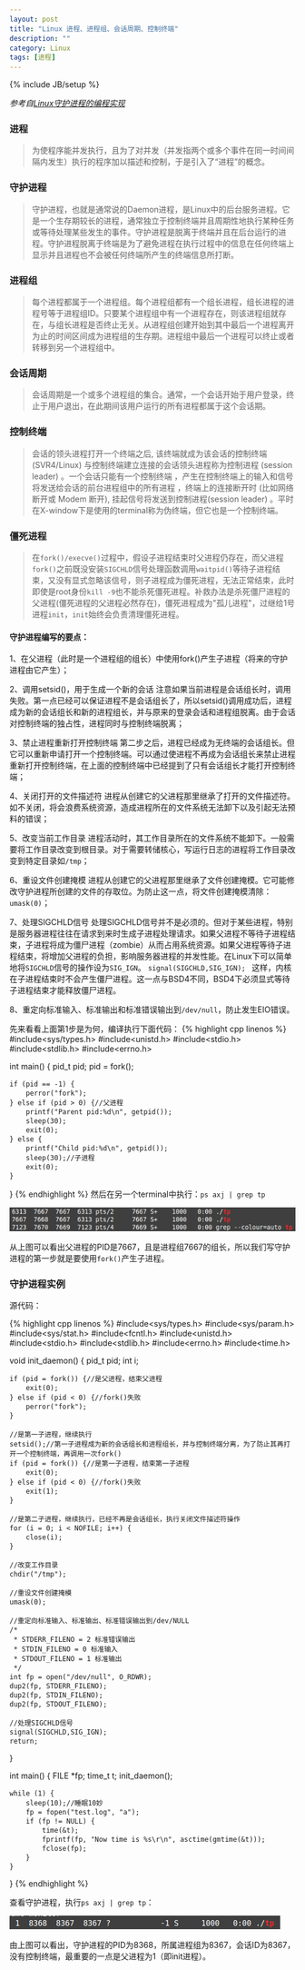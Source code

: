 ```yaml
---
layout: post
title: "Linux 进程、进程组、会话周期、控制终端"
description: ""
category: Linux
tags: [进程]
---
```

{% include JB/setup %}

*参考自[Linux守护进程的编程实现](http://blog.csdn.net/hairetz/article/details/4195036)*

### 进程

> 为使程序能并发执行，且为了对并发（并发指两个或多个事件在同一时间间隔内发生）执行的程序加以描述和控制，于是引入了“进程”的概念。

<!--more-->
### 守护进程

> 守护进程，也就是通常说的Daemon进程，是Linux中的后台服务进程。它是一个生存期较长的进程，通常独立于控制终端并且周期性地执行某种任务或等待处理某些发生的事件。守护进程是脱离于终端并且在后台运行的进程。守护进程脱离于终端是为了避免进程在执行过程中的信息在任何终端上显示并且进程也不会被任何终端所产生的终端信息所打断。

### 进程组

> 每个进程都属于一个进程组。每个进程组都有一个组长进程，组长进程的进程号等于进程组ID。只要某个进程组中有一个进程存在，则该进程组就存在，与组长进程是否终止无关。从进程组创建开始到其中最后一个进程离开为止的时间区间成为进程组的生存期。进程组中最后一个进程可以终止或者转移到另一个进程组中。

### 会话周期

> 会话周期是一个或多个进程组的集合。通常，一个会话开始于用户登录，终止于用户退出，在此期间该用户运行的所有进程都属于这个会话期。

### 控制终端

>  会话的领头进程打开一个终端之后, 该终端就成为该会话的控制终端 (SVR4/Linux) 与控制终端建立连接的会话领头进程称为控制进程 (session leader) 。一个会话只能有一个控制终端 ，产生在控制终端上的输入和信号将发送给会话的前台进程组中的所有进程 ，终端上的连接断开时 (比如网络断开或 Modem 断开), 挂起信号将发送到控制进程(session leader) 。平时在X-window下是使用的terminal称为伪终端，但它也是一个控制终端。

### 僵死进程

> 在`fork()/execve()`过程中，假设子进程结束时父进程仍存在，而父进程`fork()`之前既没安装`SIGCHLD`信号处理函数调用`waitpid()`等待子进程结束，又没有显式忽略该信号，则子进程成为僵死进程，无法正常结束，此时即使是root身份`kill -9`也不能杀死僵死进程。补救办法是杀死僵尸进程的父进程(僵死进程的父进程必然存在)，僵死进程成为"孤儿进程"，过继给1号进程`init`，`init`始终会负责清理僵死进程。

#### 守护进程编写的要点：

1、在父进程（此时是一个进程组的组长）中使用fork()产生子进程（将来的守护进程由它产生）；

2、调用setsid()，用于生成一个新的会话
注意如果当前进程是会话组长时，调用失败。第一点已经可以保证进程不是会话组长了，所以setsid()调用成功后，进程成为新的会话组长和新的进程组长，并与原来的登录会话和进程组脱离。由于会话对控制终端的独占性，进程同时与控制终端脱离；

3、禁止进程重新打开控制终端
第二步之后，进程已经成为无终端的会话组长。但它可以重新申请打开一个控制终端。可以通过使进程不再成为会话组长来禁止进程重新打开控制终端，在上面的控制终端中已经提到了只有会话组长才能打开控制终端；

4、关闭打开的文件描述符
进程从创建它的父进程那里继承了打开的文件描述符。如不关闭，将会浪费系统资源，造成进程所在的文件系统无法卸下以及引起无法预料的错误；

5、改变当前工作目录
进程活动时，其工作目录所在的文件系统不能卸下。一般需要将工作目录改变到根目录。对于需要转储核心，写运行日志的进程将工作目录改变到特定目录如`/tmp`；

6、重设文件创建掩模
进程从创建它的父进程那里继承了文件创建掩模。它可能修改守护进程所创建的文件的存取位。为防止这一点，将文件创建掩模清除：`umask(0)`；

7、处理SIGCHLD信号
处理SIGCHLD信号并不是必须的。但对于某些进程，特别是服务器进程往往在请求到来时生成子进程处理请求。如果父进程不等待子进程结束，子进程将成为僵尸进程（zombie）从而占用系统资源。如果父进程等待子进程结束，将增加父进程的负担，影响服务器进程的并发性能。在Linux下可以简单地将`SIGCHLD`信号的操作设为`SIG_IGN`。
`signal(SIGCHLD,SIG_IGN); `
这样，内核在子进程结束时不会产生僵尸进程。这一点与BSD4不同，BSD4下必须显式等待子进程结束才能释放僵尸进程。

8、重定向标准输入、标准输出和标准错误输出到`/dev/null`，防止发生EIO错误。

先来看看上面第1步是为何，编译执行下面代码：
{% highlight cpp linenos %}
#include<sys/types.h>
#include<unistd.h>
#include<stdio.h>
#include<stdlib.h>
#include<errno.h>

int main() {
    pid_t pid;
    pid = fork();

    if (pid == -1) {
        perror("fork");
    } else if (pid > 0) {//父进程
        printf("Parent pid:%d\n", getpid());
        sleep(30);
        exit(0);
    } else {
        printf("Child pid:%d\n", getpid());
        sleep(30);//子进程
        exit(0);
    }
}
{% endhighlight %}
然后在另一个terminal中执行：`ps axj | grep tp`

![process](/assets/img/201311130101.png)

从上图可以看出父进程的PID是7667，且是进程组7667的组长，所以我们写守护进程的第一步就是要使用`fork()`产生子进程。

### 守护进程实例

源代码：

{% highlight cpp linenos %}
#include<sys/types.h>
#include<sys/param.h>
#include<sys/stat.h>
#include<fcntl.h>
#include<unistd.h>
#include<stdio.h>
#include<stdlib.h>
#include<errno.h>
#include<time.h>

void init_daemon() {
    pid_t pid;
    int i;

    if (pid = fork()) {//是父进程，结束父进程
        exit(0);
    } else if (pid < 0) {//fork()失败
        perror("fork");
    }

    //是第一子进程，继续执行
    setsid();//第一子进程成为新的会话组长和进程组长，并与控制终端分离，为了防止其再打开一个控制终端，再调用一次fork()
    if (pid = fork()) {//是第一子进程，结束第一子进程
        exit(0);
    } else if (pid < 0) {//fork()失败
        exit(1);
    }

    //是第二子进程，继续执行，已经不再是会话组长，执行关闭文件描述符操作
    for (i = 0; i < NOFILE; i++) {
        close(i);
    }

    //改变工作目录
    chdir("/tmp");

    //重设文件创建掩模
    umask(0);

    //重定向标准输入、标准输出、标准错误输出到/dev/NULL
    /*
     * STDERR_FILENO = 2 标准错误输出
     * STDIN_FILENO = 0 标准输入
     * STDOUT_FILENO = 1 标准输出
     */
    int fp = open("/dev/null", O_RDWR);
    dup2(fp, STDERR_FILENO);
    dup2(fp, STDIN_FILENO);
    dup2(fp, STDOUT_FILENO);

    //处理SIGCHLD信号
    signal(SIGCHLD,SIG_IGN);
    return;
}

int main() {
    FILE *fp;
    time_t t;
    init_daemon();

    while (1) {
        sleep(10);//睡眠10妙
        fp = fopen("test.log", "a");
        if (fp != NULL) {
            time(&t);
            fprintf(fp, "Now time is %s\r\n", asctime(gmtime(&t)));
            fclose(fp);
        }
    }
}
{% endhighlight %}

查看守护进程，执行`ps axj | grep tp`：

![process](/assets/img/201311130102.png)

由上图可以看出，守护进程的PID为8368，所属进程组为8367，会话ID为8367，没有控制终端，最重要的一点是父进程为1（即init进程）。